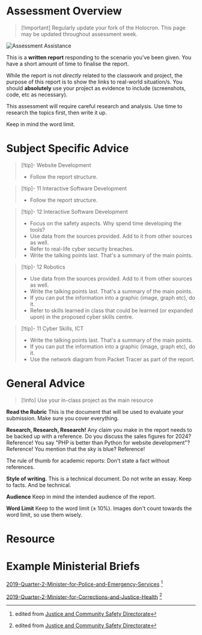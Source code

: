 # Assessment Overview

> [!important] Regularly update your fork of the Holocron. This page may be updated throughout assessment week.

![Assessment Assistance](https://youtu.be/yUWSxqSfXRw)

This is a **written report** responding to the scenario you've been given. You have a short amount of time to finalise the report. 

While the report is not *directly* related to the classwork and project, the purpose of this report is to show the links to real-world situation/s. You should **absolutely** use your project as evidence to include (screenshots, code, etc as necessary).

This assessment will require careful research and analysis. Use time to research the topics first, then write it up. 

Keep in mind the word limit.

# Subject Specific Advice

> [!tip]- Website Development
>  
> - Follow the report structure.

> [!tip]- 11 Interactive Software Development
> 
> - Follow the report structure.

> [!tip]- 12 Interactive Software Development
> 
> -  Focus on the safety aspects. Why spend time developing the tools? 
> -  Use data from the sources provided. Add to it from other sources as well.
> - Refer to real-life cyber security breaches.
> - Write the talking points last. That's a summary of the main points.


> [!tip]- 12 Robotics
> 
> - Use data from the sources provided. Add to it from other sources as well.
> - Write the talking points last. That's a summary of the main points.
> - If you can put the information into a graphic (image, graph etc), do it.
> - Refer to skills learned in class that could be learned (or expanded upon) in the proposed cyber skills centre.


> [!tip]- 11 Cyber Skills, ICT
> 
> - Write the talking points last. That's a summary of the main points.
> - If you can put the information into a graphic (image, graph etc), do it.
> - Use the network diagram from Packet Tracer as part of the report.

# General Advice

> [!info] Use your in-class project as the main resource

**Read the Rubric** This is the document that will be used to evaluate your submission. Make sure you cover everything.

**Research, Research, Research!** Any claim you make in the report needs to be backed up with a reference. Do you discuss the sales figures for 2024? Reference! You say "PHP is better than Python for website development"? Reference! You mention that the sky is blue? Reference!

The rule of thumb for academic reports: Don't state a fact without references.

**Style of writing**. This is a technical document. Do not write an essay. Keep to facts. And be technical.

**Audience** Keep in mind the intended audience of the report. 

**Word Limit** Keep to the word limit (± 10%). Images don't count towards the word limit, so use them wisely. 

# Resource

# Example Ministerial Briefs


[2019-Quarter-2-Minister-for-Police-and-Emergency-Services](/_sharedContent/Assessments2024S2/2019-Quarter-2-Minister-for-Police-and-Emergency-Services.pdf) [^1]

[2019-Quarter-2-Minister-for-Corrections-and-Justice-Health](_sharedContent/Assessments2024S2/2019-Quarter-2-Minister-for-Corrections-and-Justice-Health.pdf) [^1]


[^1]:  edited from [Justice and Community Safety Directorate](https://www.justice.act.gov.au/about-us/freedom-of-information/open-access-ministerial-briefs)



